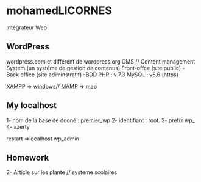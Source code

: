 # mohamedLICORNES
Intégrateur Web

## WordPress
wordpress.com et différent de wordpress.org
CMS // Content management System (un systéme de gestion de contenus)
Front-offce (site public) - Back office (site adiminstratif) -BDD 
PHP : v 7.3
MySQL : v5.6
(https)

XAMPP => windows// MAMP => map


## My localhost
1- nom de la base de dooné : premier_wp
2- identifiant : root.
3- prefix wp_
4- azerty

restart =>localhost wp_admin

## Homework
2-  Article sur les plante // systeme scolaires